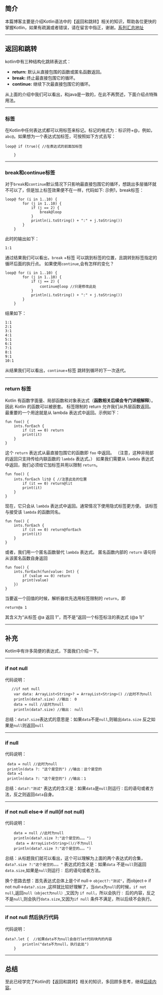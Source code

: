 
## **简介**
本篇博客主要是介绍Kotlin语法中的【返回和跳转】相关的知识，帮助各位更快的掌握Kotlin，如果有疏漏或者错误，请在留言中指正，谢谢。[系列汇总地址](https://github.com/guohaiyang1992/kotlin)

---
## **返回和跳转**
kotlin中有三种结构化跳转表达式：

 - **return:** 默认从直接包围的函数或匿名函数返回。
 - **break:** 终止最直接包围它的循环。
 - **continue:** 继续下次最直接包围它的循环。

从上面的介绍中我们可以看出，和java是一致的，在此不再赘述，下面介绍点特殊用法。

---

### **标签**
在Kotlin中任何表达式都可以用标签来标记。标记的格式为：标识符+@，例如，`abc@`。如果想为一个表达式加标签，可按照如下方式去写：

```
loop@ if (true){ //在表达式的前面加标签
        
    }
```
---
### **break和continue标签**
对于`break`和`continue`默认情况下只影响最直接包围它的循环，想跳出多层循环就不可以了，但是加上标签效果便不在一样，代码如下:
示例1，break标签：

```
loop@ for (i in 1..10) {
        for (j in 1..10) {
            if (j == 2) {
                break@loop
            }
            println(i.toString() + ":" + j.toString())
        }
    }
```
此时的输出如下：

```
1:1
```
通过结果我们可以看出，`break` +标签 可以跳到标签的位置，且跳转到标签指定的循环后面的执行点。 如果使用`continue`,会有怎样的变化？

```
loop@ for (i in 1..10) {
        for (j in 1..10) {
            if (j == 2) {
                continue@loop //只是修改此处
            }
            println(i.toString() + ":" + j.toString())
        }
    }
```
结果如下：
```
1:1
2:1
3:1
4:1
5:1
6:1
7:1
8:1
9:1
10:1
```
从结果我们可以看出，`continue`+标签 跳转到循环的下一次迭代。

---
### **return 标签**
Kotlin 有函数字面量、局部函数和对象表达式（**函数相关后续会专门详细解释**）。因此 Kotlin 的函数可以被嵌套。 标签限制的 return 允许我们从外层函数返回。 最重要的一个用途就是从 lambda 表达式中返回。示例如下：

```
fun foo() {
    ints.forEach {
        if (it == 0) return
        print(it)
    }
}
```

这个 `return` 表达式从最直接包围它的函数即 `foo` 中返回。 （注意，这种非局部的返回只支持传给内联函数的 `lambda` 表达式。） 如果我们需要从 `lambda` 表达式中返回，我们必须给它加标签并用以限制 `return`。

```
fun foo() {
    ints.forEach lit@ { //注意此处的位置
        if (it == 0) return@lit
        print(it)
    }
}
```

现在，它只会从 `lambda` 表达式中返回。通常情况下使用隐式标签更方便。 该标签与接受该 `lambda` 的函数同名。

```
fun foo() {
    ints.forEach {
        if (it == 0) return@forEach
        print(it)
    }
}
```

或者，我们用一个匿名函数替代 `lambda` 表达式。 匿名函数内部的 `return` 语句将从该匿名函数自身返回

```
fun foo() {
    ints.forEach(fun(value: Int) {
        if (value == 0) return
        print(value)
    })
}
```

当要返一个回值的时候，解析器优先选用标签限制的 `return`，即

```
return@a 1
```

其含义为“从标签 @a 返回 1”，而不是“返回一个标签标注的表达式 (@a 1)”

---
## **补充**
Kotlin中有许多简便的表达式，下面我们介绍一下。

---
### **if not null**
代码说明：

```
   //if not null
    var data: ArrayList<String>? = ArrayList<String>() //此时不为null
    println(data?.size) //输出： 0
    data = null //此时为null
    println(data?.size) //输出： null
```
总结：`data?.size`表达式的意思是：如果`data`不是`null`,则输出`data.size` 反之如果是`null`则返回`null`

---

### **if null**
代码说明：

```
 data = null //此时为null
 println(data ?: "这个是空的") //输出：这个是空的
 data =1
 println(data ?: "这个是空的") //输出：1

```
总结：`data?:"测试"` 表达式的含义是：如果`data`是`null`则运行`：`后的语句或者方法，反之则返回`data`自身。

---

### **if not null else=> if null(if not null)**
代码说明：

```
    data = null //此时为null
    println(data?.size ?:"这个是空的。。。")
     data = ArrayList<String>()//不为null
    println(data?.size ?:"这个是空的。。。")
```
总结：从标题我们就可以看出，这个可以理解为上面的两个表达式的合集，`data?.size ?:"这个是空的。。。"` 表达式的含义是：如果`data` 不是`null`则返回`data.size`,如果是`null`则运行`：` 后的语句或者方法。

换个思路去想：首先表达式总体上是个if null-> `object?:"测试"`，而object-> if not null->`data?.size` ,这样就比较好理解了，当`data`为`null`的时候，`if not null`,返回`null（object为null）`,又因为 `if null`，所以会执行`：` 后的内容，反之不是`null`,则会执行`data.size`,又因为`if null` 条件不满足，所以后续不会执行。

---
### **if not null 然后执行代码**
代码说明：
```
data?.let {  //如果data不为null会自行let代码块内的内容
        println("data不为null，执行此处")
    }
```

---
## **总结**
至此已经学完了Kotlin的【返回和跳转】相关的知识，多回顾多思考，继续[后续内容](https://github.com/guohaiyang1992/kotlin)。
